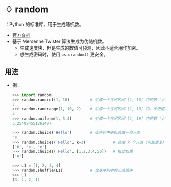 # ♢ random

：Python 的标准库，用于生成随机数。
- [官方文档](https://docs.python.org/3/library/random.html)
- 基于 Mersenne Twister 算法生成为伪随机数。
  - 生成速度快，但是生成的数值可预测，因此不适合用作加密。
  - 想生成密码时，使用 `os.urandom()` 更安全。

## 用法

- 例：
  ```py
  >>> import random
  >>> random.randint(1, 10)         # 生成一个在闭区间 [1, 10] 内的数（上下限只能是整数）
  3
  >>> random.randrange(1, 10, 2)    # 生成一个在闭区间 [1, 10] 内、步进值为 2 的数（上下限只能是整数）
  5
  >>> random.uniform(1, 5.4)        # 生成一个在闭区间 [1, 10] 内的数（上下限可以是整数、浮点数）
  5.254084551261407
  ```
  ```py
  >>> random.choice('Hello')        # 从序列中随机选取一项元素
  'e'
  >>> random.choices('Hello', k=3)            # 选取 k 个元素（可能重复）
  ['H', 'e', 'e']
  >>> random.choices('Hello', [1,2,3,4,50])   # 指定权重
  ['o']
  ```
  ```py
  >>> L1 = [1, 2, 3, 4] 
  >>> random.shuffle(L1)            # 改变序列中的元素顺序
  >>> L1
  [3, 4, 2, 1]
  ```
